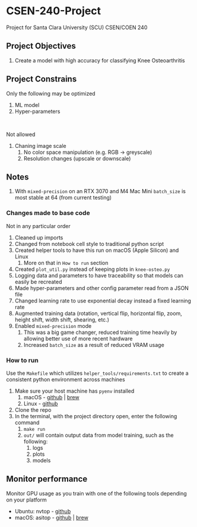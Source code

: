 # CSEN-240-Project
Project for Santa Clara University (SCU) CSEN/COEN 240

## Project Objectives
1. Create a model with high accuracy for classifying Knee Osteoarthritis

## Project Constrains
Only the following may be optimized
1. ML model
2. Hyper-parameters
   
<br>

Not allowed
1. Chaning image scale
   1. No color space manipulation (e.g. RGB -> greyscale)
   2. Resolution changes (upscale or downscale)

## Notes
1. With `mixed-precision` on an RTX 3070 and M4 Mac Mini `batch_size` is most stable at 64 (from current testing)

### Changes made to base code
Not in any particular order
1. Cleaned up imports
2. Changed from notebook cell style to traditional python script
3. Created helper tools to have this run on macOS (Apple Silicon) and Linux
   1. More on that in `How to run` section
4. Created `plot_util.py` instead of keeping plots in `knee-osteo.py`
5. Logging data and parameters to have traceability so that models can easily be recreated
6. Made hyper-parameters and other config parameter read from a JSON file
7. Changed learning rate to use exponential decay instead a fixed learning rate
8. Augmented training data (rotation, vertical flip, horizontal flip, zoom, height shift, width shift, shearing, etc.)
9. Enabled `mixed-precision` mode
   1.  This was a big game changer, reduced training time heavily by allowing better use of more recent hardware
   2.  Increased `batch_size` as a result of reduced VRAM usage


### How to run
Use the `Makefile` which utilizes `helper_tools/requirements.txt` to create a consistent python environment across machines
1. Make sure your host machine has `pyenv` installed
   1. macOS - [github](https://github.com/pyenv/pyenv?tab=readme-ov-file#macos) | [brew](https://formulae.brew.sh/formula/pyenv)
   2. Linux - [github](https://github.com/pyenv/pyenv?tab=readme-ov-file#linuxunix)
2. Clone the repo
3. In the terminal, with the project directory open, enter the following command
   1. `make run`
   2. `out/` will contain output data from model training, such as the following:
      1. logs
      2. plots
      3. models

## Monitor performance
Monitor GPU usage as you train with one of the following tools depending on your platform
- Ubuntu: nvtop - [github](https://github.com/Syllo/nvtop?tab=readme-ov-file#nvtop)
- macOS: asitop - [github](https://github.com/tlkh/asitop) | [brew](https://formulae.brew.sh/formula/asitop)